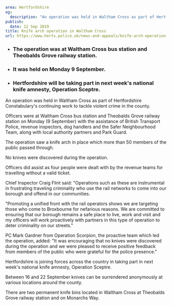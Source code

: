 ```yaml
area: Hertfordshire
og:
  description: "An operation was held in Waltham Cross as part of Hertfordshire Constabulary\u2019s continuing work to tackle violent crime in the county."
publish:
  date: 12 Sep 2019
title: Knife arch operation in Waltham Cross
url: https://www.herts.police.uk/news-and-appeals/knife-arch-operation-in-waltham-cross-0757
```

* ### The operation was at Waltham Cross bus station and Theobalds Grove railway station.

 * ### It was held on Monday 9 September.

 * ### Hertfordshire will be taking part in next week's national knife amnesty, Operation Sceptre.

An operation was held in Waltham Cross as part of Hertfordshire Constabulary's continuing work to tackle violent crime in the county.

Officers were at Waltham Cross bus station and Theobalds Grove railway station on Monday (9 September) with the assistance of British Transport Police, revenue inspectors, dog handlers and the Safer Neighbourhood Team, along with local authority partners and Park Guard.

The operation saw a knife arch in place which more than 50 members of the public passed through.

No knives were discovered during the operation.

Officers did assist as four people were dealt with by the revenue teams for travelling without a valid ticket.

Chief Inspector Craig Flint said: "Operations such as these are instrumental in frustrating traveling criminality who use the rail networks to come into our borough and offend in our communities.

"Promoting a unified front with the rail operators shows we are targeting those who come to Broxbourne for nefarious reasons. We are committed to ensuring that our borough remains a safe place to live, work and visit and my officers will work proactively with partners in this type of operation to deter criminality on our streets."

PC Mark Gardner from Operation Scorpion, the proactive team which led the operation, added: "It was encouraging that no knives were discovered during the operation and we were pleased to receive positive feedback from members of the public who were grateful for the police presence."

Hertfordshire is joining forces across the country in taking part in next week's national knife amnesty, Operation Sceptre.

Between 16 and 22 September knives can be surrendered anonymously at various locations around the county.

There are two permanent knife bins located in Waltham Cross at Theobalds Grove railway station and on Monarchs Way.
